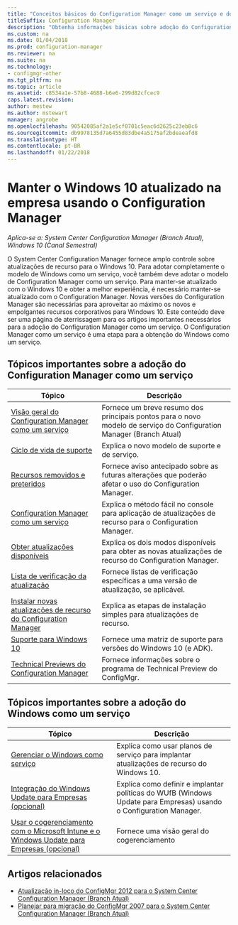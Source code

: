 ```yaml
---
title: "Conceitos básicos do Configuration Manager como um serviço e do Windows como um serviço"
titleSuffix: Configuration Manager
description: "Obtenha informações básicas sobre adoção do Configuration Manager como um serviço para dar suporte ao Windows como um serviço."
ms.custom: na
ms.date: 01/04/2018
ms.prod: configuration-manager
ms.reviewer: na
ms.suite: na
ms.technology:
- configmgr-other
ms.tgt_pltfrm: na
ms.topic: article
ms.assetid: c8534a1e-57b8-4688-b6e6-299d82cfcec9
caps.latest.revision: 
author: mestew
ms.author: mstewart
manager: angrobe
ms.openlocfilehash: 90542085af2a1e5cf0701c5eac6d2625c23eb8c6
ms.sourcegitcommit: db9978135d7a6455d83dbe4a5175af2bdeaeafd8
ms.translationtype: HT
ms.contentlocale: pt-BR
ms.lasthandoff: 01/22/2018
---
```

# <a name="keep-windows-10-up-to-date-in-the-enterprise-using-configuration-manager"></a>Manter o Windows 10 atualizado na empresa usando o Configuration Manager

*Aplica-se a: System Center Configuration Manager (Branch Atual), Windows 10 (Canal Semestral)*

O System Center Configuration Manager fornece amplo controle sobre atualizações de recurso para o Windows 10. Para adotar completamente o modelo de Windows como um serviço, você também deve adotar o modelo de Configuration Manager como um serviço. Para manter-se atualizado com o Windows 10 e obter a melhor experiência, é necessário manter-se atualizado com o Configuration Manager. Novas versões do Configuration Manager são necessárias para aproveitar ao máximo os novos e empolgantes recursos corporativos para Windows 10. Este conteúdo deve ser uma página de aterrissagem para os artigos importantes necessários para a adoção do Configuration Manager como um serviço. O Configuration Manager como um serviço é uma etapa para a obtenção do Windows como um serviço.

## <a name="key-topics-about-adopting-configuration-manager-as-a-service"></a>Tópicos importantes sobre a adoção do Configuration Manager como um serviço

| Tópico        | Descrição          | 
| ------------- |-------------|
|[Visão geral do Configuration Manager como um serviço](/sccm/core/plan-design/changes/whats-new-incremental-versions)|Fornece um breve resumo dos principais pontos para o novo modelo de serviço do Configuration Manager (Branch Atual)|
|[Ciclo de vida de suporte](/sccm/core/servers/manage/current-branch-versions-supported)|Explica o novo modelo de suporte e de serviço.|
|[Recursos removidos e preteridos](/sccm/core/plan-design/changes/removed-and-deprecated-features)|Fornece aviso antecipado sobre as futuras alterações que poderão afetar o uso do Configuration Manager.|
|[Configuration Manager como um serviço](/sccm/core/servers/manage/updates)|Explica o método fácil no console para aplicação de atualizações de recurso para o Configuration Manager.|
|[Obter atualizações disponíveis](/core/servers/manage/install-in-console-updates#get-available-updates)|Explica os dois modos disponíveis para obter as novas atualizações de recurso do Configuration Manager.|
|[Lista de verificação da atualização](/sccm/core/servers/manage/install-in-console-updates#bkmk_beforeinstall)|Fornece listas de verificação específicas a uma versão de atualização, se aplicável.| 
|[Instalar novas atualizações de recurso do Configuration Manager](/sccm/core/servers/manage/install-in-console-updates#bkmk_install)|Explica as etapas de instalação simples para atualizações de recurso.|
|[Suporte para Windows 10](/sccm/core/plan-design/configs/support-for-windows-10)|Fornece uma matriz de suporte para versões do Windows 10 (e ADK).|
|[Technical Previews do Configuration Manager](/sccm/core/get-started/technical-preview)|Fornece informações sobre o programa de Technical Preview do ConfigMgr.|


## <a name="key-topics-about-adopting-windows-as-a-service"></a>Tópicos importantes sobre a adoção do Windows como um serviço
| Tópico        | Descrição          | 
| ------------- |-------------|
|[Gerenciar o Windows como serviço](/sccm/osd/deploy-use/manage-windows-as-a-service)|Explica como usar planos de serviço para implantar atualizações de recurso do Windows 10.|
|[Integração do Windows Update para Empresas (opcional)](/sccm/sum/deploy-use/integrate-windows-update-for-business-windows-10)|Explica como definir e implantar políticas do WUfB (Windows Update para Empresas) usando o Configuration Manager.|
|[Usar o cogerenciamento com o Microsoft Intune e o Windows Update para Empresas (opcional)](/sccm/core/clients/manage/co-management-overview)|Fornece uma visão geral do cogerenciamento| 


## <a name="related-articles"></a>Artigos relacionados

- [Atualização in-loco do ConfigMgr 2012 para o System Center Configuration Manager (Branch Atual)](/sccm/core/servers/deploy/install/upgrade-to-configuration-manager)
- [Planejar para migração do ConfigMgr 2007 para o System Center Configuration Manager (Branch Atual)](/sccm/core/migration/planning-for-migration)
